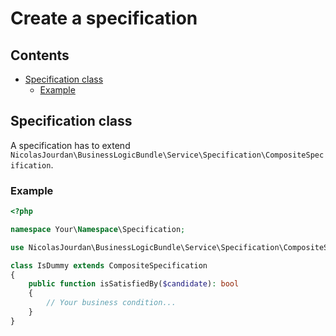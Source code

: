 # Create a specification

## Contents

* [Specification class](#specification-class)
  * [Example](#example)

## Specification class

A specification has to extend `NicolasJourdan\BusinessLogicBundle\Service\Specification\CompositeSpecification`.

### Example

```php
<?php

namespace Your\Namespace\Specification;

use NicolasJourdan\BusinessLogicBundle\Service\Specification\CompositeSpecification;

class IsDummy extends CompositeSpecification
{
    public function isSatisfiedBy($candidate): bool
    {
        // Your business condition...
    }
}
```
